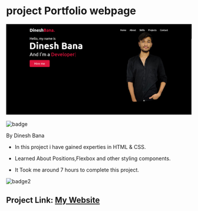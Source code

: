# project Portfolio webpage

![Image](./portfolio%20thumbnail.png)

![badge](https://img.shields.io/badge/Dinesh%20Bana-portfolio%20webpage-red)

By Dinesh Bana

- In this project i have gained experties in HTML & CSS.

- Learned About Positions,Flexbox and other styling components.

- It Took me around 7 hours to complete this project.

![badge2](https://img.shields.io/badge/personal%20portfolio%20webpage-HTML%20%26%20CSS-yellowgreen)

## Project Link: [My Website](https://dineshbana.netlify.app/)
